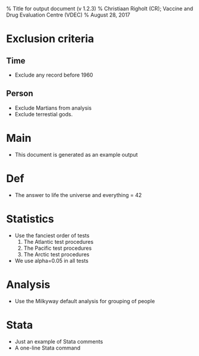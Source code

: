 % Title for output document (v 1.2.3)
% Christiaan Righolt (CR); Vaccine and Drug Evaluation Centre (VDEC)
% August 28, 2017

# Exclusion criteria   

## Time   
* Exclude any record before 1960   

## Person   
* Exclude Martians from analysis   
* Exclude terrestial gods.   

# Main   
* This document is generated as an example output   

# Def   
* The answer to life the universe and everything = 42   

# Statistics   
* Use the fanciest order of tests   
  1. The Atlantic test procedures   
  2. The Pacific test procedures   
  3. The Arctic test procedures   
* We use alpha=0.05 in all tests   

# Analysis   
* Use the Milkyway default analysis for grouping of people   

# Stata   
* Just an example of Stata comments   
* A one-line Stata command   
